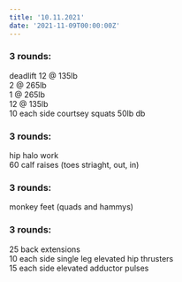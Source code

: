 ```yaml
---
title: '10.11.2021'
date: '2021-11-09T00:00:00Z'
---
```


### 3 rounds:  
deadlift
    12 @ 135lb      
    2 @ 265lb    
    1 @ 265lb    
    12 @ 135lb    
10 each side courtsey squats 50lb db              

### 3 rounds:  
hip halo work        
60 calf raises (toes striaght, out, in)    

### 3 rounds:  
monkey feet (quads and hammys)    

### 3 rounds:  
25 back extensions    
10 each side single leg elevated hip thrusters   
15 each side elevated adductor pulses   